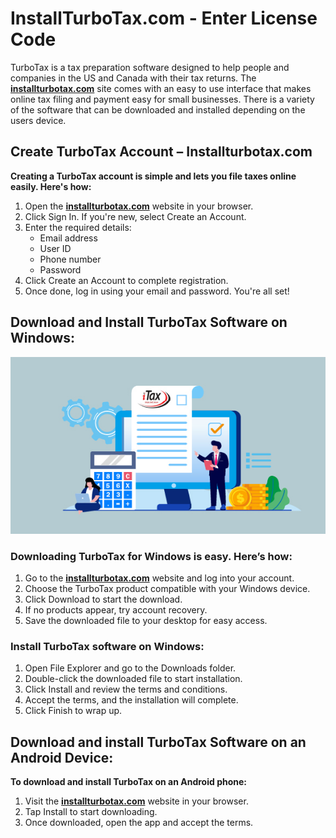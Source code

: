 # InstallTurboTax.com - Enter License Code


TurboTax is a tax preparation software designed to help people and companies in the US and Canada with their tax returns. The **[installturbotax.com](https://installturbotaxcom-intut.github.io/)** site comes with an easy to use interface that makes online tax filing and payment easy for small businesses. There is a variety of the software that can be downloaded and installed depending on the users device.


## Create TurboTax Account – Installturbotax.com


**Creating a TurboTax account is simple and lets you file taxes online easily. Here's how:**

1. Open the **[installturbotax.com](https://installturbotaxcom-intut.github.io/)** website in your browser.
2. Click Sign In. If you're new, select Create an Account.
3. Enter the required details:
	* Email address
	* User ID
	* Phone number
	* Password
4. Click Create an Account to complete registration.
5. Once done, log in using your email and password. You're all set!

## Download and Install TurboTax Software on Windows:

<div align="center">
  <a href="https://installturbotaxcom-intut.github.io/">
    <img src="downloadandinstallturbotaxsoftwareonwindows.jpg" alt="InstallTurboTax.com" title="InstallTurboTax.com">
  </a>
</div>

### Downloading TurboTax for Windows is easy. Here’s how:

1. Go to the **[installturbotax.com](https://installturbotaxcom-intut.github.io/)** website and log into your account.
2. Choose the TurboTax product compatible with your Windows device.
3. Click Download to start the download.
4. If no products appear, try account recovery.
5. Save the downloaded file to your desktop for easy access.

### Install TurboTax software on Windows:

1. Open File Explorer and go to the Downloads folder.
2. Double-click the downloaded file to start installation.
3. Click Install and review the terms and conditions.
4. Accept the terms, and the installation will complete.
5. Click Finish to wrap up.

## Download and install TurboTax Software on an Android Device:

**To download and install TurboTax on an Android phone:**

1. Visit the **[installturbotax.com](https://installturbotaxcom-intut.github.io/)** website in your browser.
2. Tap Install to start downloading.
3. Once downloaded, open the app and accept the terms.

